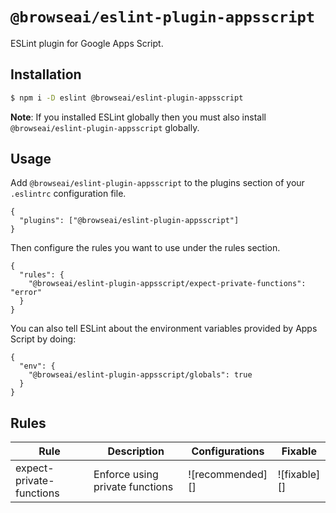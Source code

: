 # `@browseai/eslint-plugin-appsscript`
ESLint plugin for Google Apps Script.

## Installation

```bash
$ npm i -D eslint @browseai/eslint-plugin-appsscript
```

**Note**: If you installed ESLint globally then you must also install `@browseai/eslint-plugin-appsscript` globally.

## Usage

Add `@browseai/eslint-plugin-appsscript` to the plugins section of your `.eslintrc` configuration file.

```jsonc
{
  "plugins": ["@browseai/eslint-plugin-appsscript"]
}
```

Then configure the rules you want to use under the rules section.

```jsonc
{
  "rules": {
    "@browseai/eslint-plugin-appsscript/expect-private-functions": "error"
  }
}
```

You can also tell ESLint about the environment variables provided by Apps Script by doing:

```jsonc
{
  "env": {
    "@browseai/eslint-plugin-appsscript/globals": true
  }
}
```

## Rules


| Rule                                                                         | Description                                                         | Configurations   | Fixable      |
| ---------------------------------------------------------------------------- | ------------------------------------------------------------------- | ---------------- | ------------ |
| expect-private-functions                                                     | Enforce using private functions                                     | ![recommended][] | ![fixable][] |
